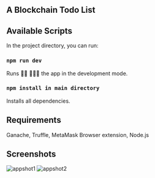## A Blockchain Todo List

## Available Scripts

In the project directory, you can run:

### `npm run dev`

Runs 🏃‍♀️ 🏃🏻‍♂️ the app in the development mode.

### `npm install in main directory`

Installs all dependencies.

## Requirements

Ganache, Truffle, MetaMask Browser extension, Node.js

## Screenshots

![appshot1](https://user-images.githubusercontent.com/19915910/60896885-14dde980-a2a2-11e9-8e0b-b6b2dbbe1261.png)
![appshot2](https://user-images.githubusercontent.com/19915910/60896906-20311500-a2a2-11e9-98e0-0ce6fa16b8b5.png)